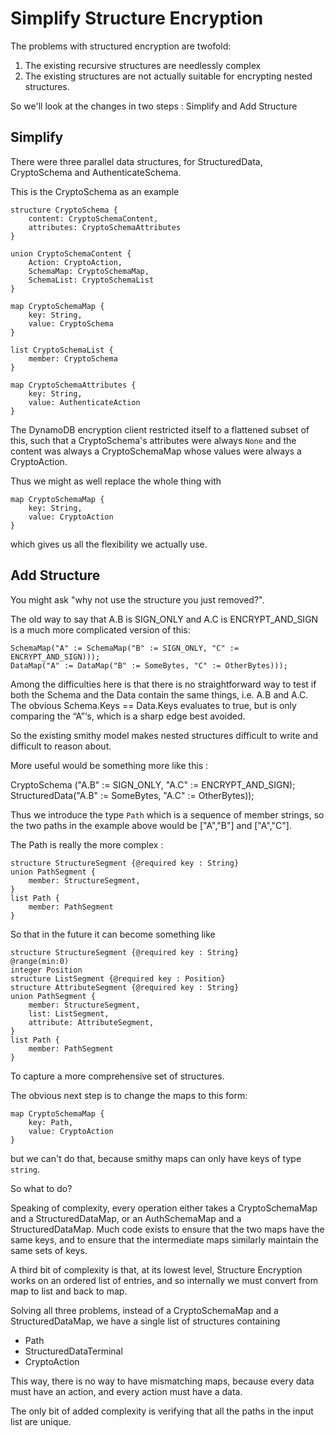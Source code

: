 [//]: # "Copyright Amazon.com Inc. or its affiliates. All Rights Reserved."
[//]: # "SPDX-License-Identifier: CC-BY-SA-4.0"

# Simplify Structure Encryption

The problems with structured encryption are twofold:
1. The existing recursive structures are needlessly complex
2. The existing structures are not actually suitable for encrypting nested structures.

So we'll look at the changes in two steps : Simplify and Add Structure

## Simplify

There were three parallel data structures, for StructuredData, CryptoSchema and AuthenticateSchema.

This is the CryptoSchema as an example

```smithy
structure CryptoSchema {
    content: CryptoSchemaContent,
    attributes: CryptoSchemaAttributes
}

union CryptoSchemaContent {
    Action: CryptoAction,
    SchemaMap: CryptoSchemaMap,
    SchemaList: CryptoSchemaList
}

map CryptoSchemaMap {
    key: String,
    value: CryptoSchema
}

list CryptoSchemaList {
    member: CryptoSchema
}

map CryptoSchemaAttributes {
    key: String,
    value: AuthenticateAction
}
```

The DynamoDB encryption client restricted itself to a flattened subset of this,
such that a CryptoSchema's attributes were always `None` and the content was always a CryptoSchemaMap
whose values were always a CryptoAction.

Thus we might as well replace the whole thing with

``` smithy
map CryptoSchemaMap {
    key: String,
    value: CryptoAction
}
```

which gives us all the flexibility we actually use.

## Add Structure

You might ask "why not use the structure you just removed?".

The old way to say that A.B is SIGN_ONLY and A.C is ENCRYPT_AND_SIGN is a much more complicated version of this:

```dafny
SchemaMap("A" := SchemaMap("B" := SIGN_ONLY, "C" := ENCRYPT_AND_SIGN)));
DataMap("A" := DataMap("B" := SomeBytes, "C" := OtherBytes)));
```

Among the difficulties here is that there is no straightforward way to test if both the Schema and the Data contain the same things, i.e. A.B and A.C. The obvious Schema.Keys == Data.Keys evaluates to true, but is only comparing the “A”‘s, which is a sharp edge best avoided.

So the existing smithy model makes nested structures difficult to write and difficult to reason about.

More useful would be something more like this :

CryptoSchema  ("A.B" := SIGN_ONLY, "A.C" := ENCRYPT_AND_SIGN);
StructuredData("A.B" := SomeBytes, "A.C" := OtherBytes));

Thus we introduce the type `Path` which is a sequence of member strings,
so the two paths in the example above would be ["A","B"] and ["A","C"].

The Path is really the more complex  :

```smithy
structure StructureSegment {@required key : String}
union PathSegment {
    member: StructureSegment,
}
list Path {
    member: PathSegment
}
```

So that in the future it can become something like

```smithy
structure StructureSegment {@required key : String}
@range(min:0)
integer Position
structure ListSegment {@required key : Position}
structure AttributeSegment {@required key : String}
union PathSegment {
    member: StructureSegment,
    list: ListSegment,
    attribute: AttributeSegment,
}
list Path {
    member: PathSegment
}
```

To capture a more comprehensive set of structures.

The obvious next step is to change the maps to this form:

``` smithy
map CryptoSchemaMap {
    key: Path,
    value: CryptoAction
}
```

but we can't do that, because smithy maps can only have keys of type `string`.

So what to do?

Speaking of complexity, every operation either takes a CryptoSchemaMap and a StructuredDataMap,
or an AuthSchemaMap and a StructuredDataMap.
Much code exists to ensure that the two maps have the same keys,
and to ensure that the intermediate maps similarly maintain the same sets of keys.

A third bit of complexity is that, at its lowest level, Structure Encryption works on
an ordered list of entries, and so internally we must convert from map to list and back to map.

Solving all three problems, instead of a CryptoSchemaMap and a StructuredDataMap,
we have a single list of structures containing

- Path
- StructuredDataTerminal
- CryptoAction

This way, there is no way to have mismatching maps, because every data must have an action,
and every action must have a data.

The only bit of added complexity is verifying that all the paths in the input list are unique.
